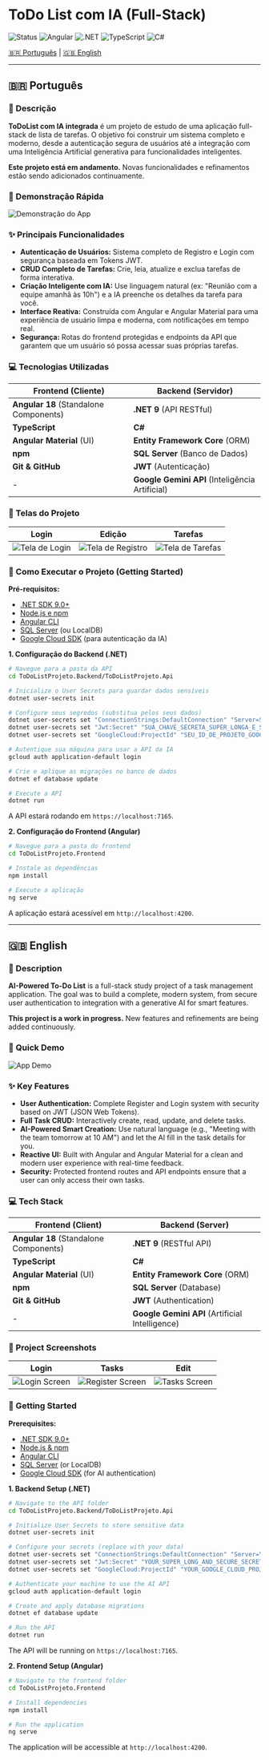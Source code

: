 # ToDo List com IA (Full-Stack)

![Status](https://img.shields.io/badge/status-em_desenvolvimento-yellow)
![Angular](https://img.shields.io/badge/Angular-DD0031?style=for-the-badge&logo=angular&logoColor=white)
![.NET](https://img.shields.io/badge/.NET-512BD4?style=for-the-badge&logo=dotnet&logoColor=white)
![TypeScript](https://img.shields.io/badge/TypeScript-3178C6?style=for-the-badge&logo=typescript&logoColor=white)
![C#](https://img.shields.io/badge/C%23-239120?style=for-the-badge&logo=c-sharp&logoColor=white)

[🇧🇷 Português](#-português) | [🇬🇧 English](#-english)

---

## 🇧🇷 Português

### 📝 Descrição
**ToDoList com IA integrada** é um projeto de estudo de uma aplicação full-stack de lista de tarefas. O objetivo foi construir um sistema completo e moderno, desde a autenticação segura de usuários até a integração com uma Inteligência Artificial generativa para funcionalidades inteligentes.

**Este projeto está em andamento.** Novas funcionalidades e refinamentos estão sendo adicionados continuamente.

### 🎥 Demonstração Rápida
![Demonstração do App](Docs/midias/todolist-v1.gif)

### ✨ Principais Funcionalidades
* **Autenticação de Usuários:** Sistema completo de Registro e Login com segurança baseada em Tokens JWT.
* **CRUD Completo de Tarefas:** Crie, leia, atualize e exclua tarefas de forma interativa.
* **Criação Inteligente com IA:** Use linguagem natural (ex: "Reunião com a equipe amanhã às 10h") e a IA preenche os detalhes da tarefa para você.
* **Interface Reativa:** Construída com Angular e Angular Material para uma experiência de usuário limpa e moderna, com notificações em tempo real.
* **Segurança:** Rotas do frontend protegidas e endpoints da API que garantem que um usuário só possa acessar suas próprias tarefas.

### 💻 Tecnologias Utilizadas
| Frontend (Cliente) | Backend (Servidor) |
|---|---|
| **Angular 18** (Standalone Components) | **.NET 9** (API RESTful) |
| **TypeScript** | **C#** |
| **Angular Material** (UI) | **Entity Framework Core** (ORM) |
| **npm** | **SQL Server** (Banco de Dados) |
| **Git & GitHub** | **JWT** (Autenticação) |
| - | **Google Gemini API** (Inteligência Artificial) |

### 📸 Telas do Projeto
| Login | Edição | Tarefas |
|---|---|---|
| ![Tela de Login](Docs/midias/print_login.png) | ![Tela de Registro](Docs/midias/print_register.png)  | ![Tela de Tarefas](Docs/midias/print_todolist.png)|

### 🚀 Como Executar o Projeto (Getting Started)
**Pré-requisitos:**
* [.NET SDK 9.0+](https://dotnet.microsoft.com/download)
* [Node.js e npm](https://nodejs.org/)
* [Angular CLI](https://angular.io/cli)
* [SQL Server](https://www.microsoft.com/sql-server/sql-server-downloads) (ou LocalDB)
* [Google Cloud SDK](https://cloud.google.com/sdk/docs/install) (para autenticação da IA)

**1. Configuração do Backend (.NET)**
```bash
# Navegue para a pasta da API
cd ToDoListProjeto.Backend/ToDoListProjeto.Api

# Inicialize o User Secrets para guardar dados sensíveis
dotnet user-secrets init

# Configure seus segredos (substitua pelos seus dados)
dotnet user-secrets set "ConnectionStrings:DefaultConnection" "Server=SEU_SERVIDOR;Database=ToDoListDB;User Id=SEU_USUARIO;Password=SUA_SENHA;TrustServerCertificate=True"
dotnet user-secrets set "Jwt:Secret" "SUA_CHAVE_SECRETA_SUPER_LONGA_E_SEGURA_AQUI"
dotnet user-secrets set "GoogleCloud:ProjectId" "SEU_ID_DE_PROJETO_GOOGLE_CLOUD"

# Autentique sua máquina para usar a API da IA
gcloud auth application-default login

# Crie e aplique as migrações no banco de dados
dotnet ef database update

# Execute a API
dotnet run
```
A API estará rodando em `https://localhost:7165`.

**2. Configuração do Frontend (Angular)**
```bash
# Navegue para a pasta do frontend
cd ToDoListProjeto.Frontend

# Instale as dependências
npm install

# Execute a aplicação
ng serve
```
A aplicação estará acessível em `http://localhost:4200`.

---

## 🇬🇧 English

### 📝 Description
**AI-Powered To-Do List** is a full-stack study project of a task management application. The goal was to build a complete, modern system, from secure user authentication to integration with a generative AI for smart features.

**This project is a work in progress.** New features and refinements are being added continuously.

### 🎥 Quick Demo
![App Demo](Docs/midias/todolist-v1.gif)

### ✨ Key Features
* **User Authentication:** Complete Register and Login system with security based on JWT (JSON Web Tokens).
* **Full Task CRUD:** Interactively create, read, update, and delete tasks.
* **AI-Powered Smart Creation:** Use natural language (e.g., "Meeting with the team tomorrow at 10 AM") and let the AI fill in the task details for you.
* **Reactive UI:** Built with Angular and Angular Material for a clean and modern user experience with real-time feedback.
* **Security:** Protected frontend routes and API endpoints ensure that a user can only access their own tasks.

### 💻 Tech Stack
| Frontend (Client) | Backend (Server) |
|---|---|
| **Angular 18** (Standalone Components) | **.NET 9** (RESTful API) |
| **TypeScript** | **C#** |
| **Angular Material** (UI) | **Entity Framework Core** (ORM) |
| **npm** | **SQL Server** (Database) |
| **Git & GitHub** | **JWT** (Authentication) |
| - | **Google Gemini API** (Artificial Intelligence) |

### 📸 Project Screenshots
| Login | Tasks | Edit |
|---|---|---|
| ![Login Screen](Docs/midias/print_login.png) | ![Register Screen](Docs/midias/print_register.png)  | ![Tasks Screen](Docs/midias/print_todolist.png)|
### 🚀 Getting Started
**Prerequisites:**
* [.NET SDK 9.0+](https://dotnet.microsoft.com/download)
* [Node.js & npm](https://nodejs.org/)
* [Angular CLI](https://angular.io/cli)
* [SQL Server](https://www.microsoft.com/sql-server/sql-server-downloads) (or LocalDB)
* [Google Cloud SDK](https://cloud.google.com/sdk/docs/install) (for AI authentication)

**1. Backend Setup (.NET)**
```bash
# Navigate to the API folder
cd ToDoListProjeto.Backend/ToDoListProjeto.Api

# Initialize User Secrets to store sensitive data
dotnet user-secrets init

# Configure your secrets (replace with your data)
dotnet user-secrets set "ConnectionStrings:DefaultConnection" "Server=YOUR_SERVER;Database=ToDoListDB;User Id=YOUR_USER;Password=YOUR_PASSWORD;TrustServerCertificate=True"
dotnet user-secrets set "Jwt:Secret" "YOUR_SUPER_LONG_AND_SECURE_SECRET_KEY_HERE"
dotnet user-secrets set "GoogleCloud:ProjectId" "YOUR_GOOGLE_CLOUD_PROJECT_ID"

# Authenticate your machine to use the AI API
gcloud auth application-default login

# Create and apply database migrations
dotnet ef database update

# Run the API
dotnet run
```
The API will be running on `https://localhost:7165`.

**2. Frontend Setup (Angular)**
```bash
# Navigate to the frontend folder
cd ToDoListProjeto.Frontend

# Install dependencies
npm install

# Run the application
ng serve
```
The application will be accessible at `http://localhost:4200`.
